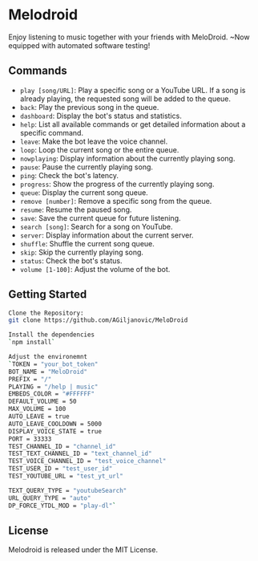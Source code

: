 # Melodroid 

Enjoy listening to music together with your friends with MeloDroid. ~Now equipped with automated software testing!

## Commands

- `play [song/URL]`: Play a specific song or a YouTube URL. If a song is already playing, the requested song will be added to the queue.
- `back`: Play the previous song in the queue.
- `dashboard`: Display the bot's status and statistics.
- `help`: List all available commands or get detailed information about a specific command.
- `leave`: Make the bot leave the voice channel.
- `loop`: Loop the current song or the entire queue.
- `nowplaying`: Display information about the currently playing song.
- `pause`: Pause the currently playing song.
- `ping`: Check the bot's latency.
- `progress`: Show the progress of the currently playing song.
- `queue`: Display the current song queue.
- `remove [number]`: Remove a specific song from the queue.
- `resume`: Resume the paused song.
- `save`: Save the current queue for future listening.
- `search [song]`: Search for a song on YouTube.
- `server`: Display information about the current server.
- `shuffle`: Shuffle the current song queue.
- `skip`: Skip the currently playing song.
- `status`: Check the bot's status.
- `volume [1-100]`: Adjust the volume of the bot.

## Getting Started
```bash
Clone the Repository:
git clone https://github.com/AGiljanovic/MeloDroid

Install the dependencies
`npm install`

Adjust the environemnt
`TOKEN = "your_bot_token"
BOT_NAME = "MeloDroid"
PREFIX = "/"
PLAYING = "/help | music"
EMBEDS_COLOR = "#FFFFFF"
DEFAULT_VOLUME = 50
MAX_VOLUME = 100
AUTO_LEAVE = true
AUTO_LEAVE_COOLDOWN = 5000
DISPLAY_VOICE_STATE = true
PORT = 33333
TEST_CHANNEL_ID = "channel_id"
TEST_TEXT_CHANNEL_ID = "text_channel_id"
TEST_VOICE_CHANNEL_ID = "test_voice_channel"
TEST_USER_ID = "test_user_id"
TEST_YOUTUBE_URL = "test_yt_url"

TEXT_QUERY_TYPE = "youtubeSearch"
URL_QUERY_TYPE = "auto"
DP_FORCE_YTDL_MOD = "play-dl"`
```

## License
Melodroid is released under the MIT License.

